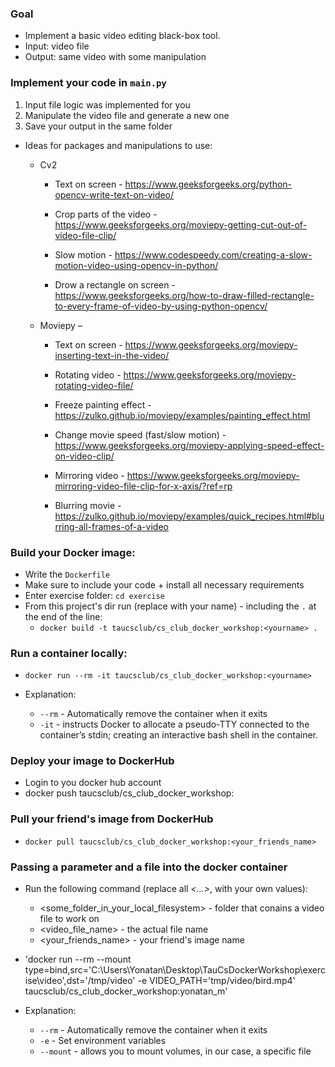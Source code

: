 ### Goal
* Implement a basic video editing black-box tool.
* Input: video file
* Output: same video with some manipulation

### Implement your code in `main.py`
1. Input file logic was implemented for you
2. Manipulate the video file and generate a new one
3. Save your output in the same folder

* Ideas for packages and manipulations to use:
   *	Cv2
        * Text on screen - https://www.geeksforgeeks.org/python-opencv-write-text-on-video/

        * Crop parts of the video - https://www.geeksforgeeks.org/moviepy-getting-cut-out-of-video-file-clip/

        * Slow motion - https://www.codespeedy.com/creating-a-slow-motion-video-using-opencv-in-python/

        * Drow a rectangle on screen - https://www.geeksforgeeks.org/how-to-draw-filled-rectangle-to-every-frame-of-video-by-using-python-opencv/

  * Moviepy –
    * Text on screen - https://www.geeksforgeeks.org/moviepy-inserting-text-in-the-video/

    * Rotating video - https://www.geeksforgeeks.org/moviepy-rotating-video-file/

    * Freeze painting effect - https://zulko.github.io/moviepy/examples/painting_effect.html

    * Change movie speed (fast/slow motion) - https://www.geeksforgeeks.org/moviepy-applying-speed-effect-on-video-clip/

    * Mirroring video - https://www.geeksforgeeks.org/moviepy-mirroring-video-file-clip-for-x-axis/?ref=rp

    * Blurring movie - https://zulko.github.io/moviepy/examples/quick_recipes.html#blurring-all-frames-of-a-video


### Build your Docker image:
* Write the `Dockerfile`
* Make sure to include your code + install all necessary requirements
* Enter exercise folder: `cd exercise`
* From this project's dir run (replace _<yourname>_ with your name) - including the `.` at the end of the line:
  * `docker build -t taucsclub/cs_club_docker_workshop:<yourname> .`

### Run a container locally:
* `docker run --rm -it taucsclub/cs_club_docker_workshop:<yourname>`

* Explanation:
  * `--rm` - Automatically remove the container when it exits
  * `-it` -  instructs Docker to allocate a pseudo-TTY connected to the container’s stdin; creating an interactive bash shell in the container.

### Deploy your image to DockerHub
* Login to you docker hub account
* docker push taucsclub/cs_club_docker_workshop:<yourname>



### Pull your friend's image from DockerHub
* `docker pull taucsclub/cs_club_docker_workshop:<your_friends_name>`

### Passing a parameter and a file into the docker container
* Run the following command (replace all _<...>_, with your own values):
    * <some_folder_in_your_local_filesystem> - folder that conains a video file to work on
    * <video_file_name> - the actual file name
    * <your_friends_name> - your friend's image name
* 'docker run --rm --mount type=bind,src='C:\Users\Yonatan\Desktop\TauCsDockerWorkshop\exercise\video',dst='/tmp/video' -e VIDEO_PATH='tmp/video/bird.mp4' taucsclub/cs_club_docker_workshop:yonatan_m'


* Explanation:
  * `--rm` - Automatically remove the container when it exits
  * `-e` - Set environment variables
  * `--mount` - allows you to mount volumes, in our case, a specific file
